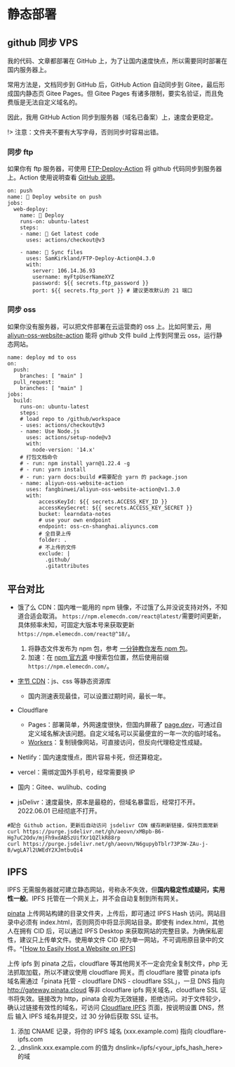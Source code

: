 # 静态部署

## github 同步 VPS

我的代码、文章都部署在 GitHub 上，为了让国内速度快点，所以需要同时部署在国内服务器上。

常用方法是，文档同步到 GitHub 后，GitHub Action 自动同步到 Gitee，最后形成国内静态页 Gitee Pages。但 Gitee Pages 有诸多限制，要实名验证，而且免费版是无法自定义域名的。

因此，我用 GitHub Action 同步到服务器（域名已备案）上，速度会更稳定。

!> 注意：文件夹不要有大写字母，否则同步时容易出错。

### 同步 ftp

如果你有 ftp 服务器，可使用 [FTP-Deploy-Action](https://github.com/SamKirkland/FTP-Deploy-Action) 将 github 代码同步到服务器上。Action 使用说明查看 [GitHub 说明](GitHub.md)。

```shell
on: push
name: 🚀 Deploy website on push
jobs:
  web-deploy:
    name: 🎉 Deploy
    runs-on: ubuntu-latest
    steps:
    - name: 🚚 Get latest code
      uses: actions/checkout@v3
    
    - name: 📂 Sync files
      uses: SamKirkland/FTP-Deploy-Action@4.3.0
      with:
        server: 106.14.36.93
        username: myFtpUserNameXYZ
        password: ${{ secrets.ftp_password }}
        port: ${{ secrets.ftp_port }} # 建议更改默认的 21 端口
```

### 同步 oss

如果你没有服务器，可以把文件部署在云运营商的 oss 上。比如阿里云，用[aliyun-oss-website-action](https://github.com/marketplace/actions/aliyun-oss-website-action) 能将 github 文件 build 上传到阿里云 oss，运行静态网站。

```shell
name: deploy md to oss
on:
  push:
    branches: [ "main" ]
  pull_request:
    branches: [ "main" ]
jobs:
  build:
    runs-on: ubuntu-latest
    steps:
    # load repo to /github/workspace
    - uses: actions/checkout@v3
    - name: Use Node.js
      uses: actions/setup-node@v3
      with:
        node-version: '14.x'
    # 打包文档命令
    # - run: npm install yarn@1.22.4 -g
    # - run: yarn install
    # - run: yarn docs:build #需要配合 yarn 的 package.json
    - name: aliyun-oss-website-action
      uses: fangbinwei/aliyun-oss-website-action@v1.3.0
      with:
          accessKeyId: ${{ secrets.ACCESS_KEY_ID }}
          accessKeySecret: ${{ secrets.ACCESS_KEY_SECRET }}
          bucket: learndata-notes
          # use your own endpoint
          endpoint: oss-cn-shanghai.aliyuncs.com
          # 全目录上传
          folder: .
          # 不上传的文件
          exclude: |
            .github/
            .gitattributes
```

## 平台对比

* 饿了么 CDN：国内唯一能用的 npm 镜像，不过饿了么并没说支持对外，不知道合适会取消。
  `https://npm.elemecdn.com/react@latest/`需要时间更新，具体频率未知，可固定大版本号来获取更新`https://npm.elemecdn.com/react@^18/`。
  1. 将静态文件发布为 npm 包，参考 [一分钟教你发布 npm 包](https://segmentfault.com/a/1190000023075167)。
  2. 加速：在 [npm 官方源](https://www.npmjs.com/) 中搜索包位置，然后使用前缀`https://npm.elemecdn.com/`。
* [字节 CDN](https://cdn.bytedance.com/)：js、css 等静态资源库
  * 国内测速表现最佳，可以设置过期时间，最长一年。
* Cloudflare
  * Pages：部署简单，外网速度很快，但国内屏蔽了 [page.dev](http://page.dev)，可通过自定义域名解决该问题。自定义域名可以买最便宜的一年一次的临时域名。
  * [Workers](https://www.notion.so/CloudFlare-Workers-a42b27820baf433b8ee45e71bd508f4a)：复制镜像网站，可直接访问，但反向代理稳定性成疑。
* Netlify：国内速度慢点，图片容易卡死，但还算稳定。
* vercel：需绑定国外手机号，经常需要换 IP
* 国内：Gitee、wulihub、coding

* jsDelivr：速度最快，原本是最稳的，但域名暴雷后，经常打不开。2022.06.01 已经彻底不打开。

```shell
#配合 Github action，更新后自动访问 jsdelivr CDN 缓存刷新链接，保持页面常新
curl https://purge.jsdelivr.net/gh/aeovn/xMBpb-B6-Hg7uC2Odv/mjFh9xdAB5zUifXr1QZlkR88rp
curl https://purge.jsdelivr.net/gh/aeovn/N6gupybTblr73P3W-ZAu-j-B/wgLA7l2UWEdY2XJmtbuQi4
```

## IPFS

IPFS 无需服务器就可建立静态网站，号称永不失效，但**国内稳定性成疑问，实用性一般**。IPFS 托管在一个网关上，并不会自动复制到所有网关。

[pinata](https://pinata.cloud/) 上传网站构建的目录文件夹，上传后，即可通过 IPFS Hash 访问。网站目录中必须有 index.html，否则网页中将显示网站目录。即使有 index.html，其他人在拥有 CID 后，可以通过 IPFS Desktop 来获取网站的完整目录。为确保私密性，建议只上传单文件。使用单文件 CID 视为单一网站，不可调用原目录中的文件。^[[How to Easily Host a Website on IPFS](https://medium.com/pinata/how-to-easily-host-a-website-on-ipfs-9d842b5d6a01)]

上传 ipfs 到 pinata 之后，cloudflare 等其他网关不一定会完全复制文件，php 无法抓取加载，所以不建议使用 cloudflare 网关。而 cloudflare 接管 pinata ipfs 域名需通过「pinata 托管 - cloudflare DNS - cloudflare SSL」，一旦 DNS 指向 <http://gateway.pinata.cloud> 等非 cloudflare ipfs 网关域名，cloudflare SSL 证书将失效。链接改为 http，pinata 会视为无效链接，拒绝访问。对于文件较少，确认过链接有效性的域名，可访问 [Cloudflare IPFS](https://www.cloudflare.com/zh-cn/distributed-web-gateway/) 页面，按说明设置 DNS，然后 输入 IPFS 域名并提交，过 30 分钟后获取 SSL 证书。

1. 添加 CNAME 记录，将你的 IPFS 域名 (xxx.example.com) 指向 cloudflare-ipfs.com
2. _dnslink.xxx.example.com 的值为 dnslink=/ipfs/<your_ipfs_hash_here> 的域
